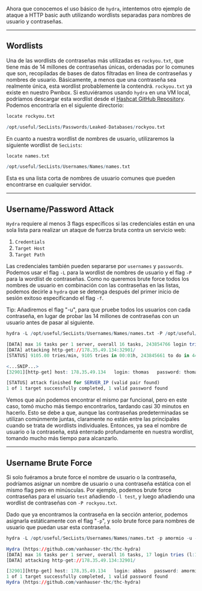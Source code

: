 Ahora que conocemos el uso básico de `hydra`, intentemos otro ejemplo de ataque a HTTP basic auth utilizando wordlists separadas para nombres de usuario y contraseñas.

---

## Wordlists

Una de las wordlists de contraseñas más utilizadas es `rockyou.txt`, que tiene más de 14 millones de contraseñas únicas, ordenadas por lo comunes que son, recopiladas de bases de datos filtradas en línea de contraseñas y nombres de usuario. Básicamente, a menos que una contraseña sea realmente única, esta wordlist probablemente la contendrá. `rockyou.txt` ya existe en nuestro Pwnbox. Si estuviéramos usando `hydra` en una VM local, podríamos descargar esta wordlist desde el [Hashcat GitHub Repository](https://github.com/brannondorsey/naive-hashcat/releases/download/data/rockyou.txt). Podemos encontrarla en el siguiente directorio:

```r
locate rockyou.txt

/opt/useful/SecLists/Passwords/Leaked-Databases/rockyou.txt
```

En cuanto a nuestra wordlist de nombres de usuario, utilizaremos la siguiente wordlist de `SecLists`:

```r
locate names.txt

/opt/useful/SecLists/Usernames/Names/names.txt
```

Esta es una lista corta de nombres de usuario comunes que pueden encontrarse en cualquier servidor.

---

## Username/Password Attack

`Hydra` requiere al menos 3 flags específicos si las credenciales están en una sola lista para realizar un ataque de fuerza bruta contra un servicio web:

1. `Credentials`
2. `Target Host`
3. `Target Path`

Las credenciales también pueden separarse por `usernames` y `passwords`. Podemos usar el flag `-L` para la wordlist de nombres de usuario y el flag `-P` para la wordlist de contraseñas. Como no queremos brute force todos los nombres de usuario en combinación con las contraseñas en las listas, podemos decirle a `hydra` que se detenga después del primer inicio de sesión exitoso especificando el flag `-f`.

Tip: Añadiremos el flag "-u", para que pruebe todos los usuarios con cada contraseña, en lugar de probar las 14 millones de contraseñas con un usuario antes de pasar al siguiente.

```r
hydra -L /opt/useful/SecLists/Usernames/Names/names.txt -P /opt/useful/SecLists/Passwords/Leaked-Databases/rockyou.txt -u -f 178.35.49.134 -s 32901 http-get /

[DATA] max 16 tasks per 1 server, overall 16 tasks, 243854766 login tries (l:17/p:14344398), ~15240923 tries per task
[DATA] attacking http-get://178.35.49.134:32901/
[STATUS] 9105.00 tries/min, 9105 tries in 00:01h, 243845661 to do in 446:22h, 16 active

<...SNIP...>
[32901][http-get] host: 178.35.49.134   login: thomas   password: thomas1

[STATUS] attack finished for SERVER_IP (valid pair found)
1 of 1 target successfully completed, 1 valid password found
```

Vemos que aún podemos encontrar el mismo par funcional, pero en este caso, tomó mucho más tiempo encontrarlos, tardando casi 30 minutos en hacerlo. Esto se debe a que, aunque las contraseñas predeterminadas se utilizan comúnmente juntas, claramente no están entre las principales cuando se trata de wordlists individuales. Entonces, ya sea el nombre de usuario o la contraseña, está enterrado profundamente en nuestra wordlist, tomando mucho más tiempo para alcanzarlo.

---

## Username Brute Force

Si solo fuéramos a brute force el nombre de usuario o la contraseña, podríamos asignar un nombre de usuario o una contraseña estática con el mismo flag pero en minúsculas. Por ejemplo, podemos brute force contraseñas para el usuario `test` añadiendo `-l test`, y luego añadiendo una wordlist de contraseñas con `-P rockyou.txt`.

Dado que ya encontramos la contraseña en la sección anterior, podemos asignarla estáticamente con el flag "`-p`", y solo brute force para nombres de usuario que puedan usar esta contraseña.

```r
hydra -L /opt/useful/SecLists/Usernames/Names/names.txt -p amormio -u -f 178.35.49.134 -s 32901 http-get /

Hydra (https://github.com/vanhauser-thc/thc-hydra)
[DATA] max 16 tasks per 1 server, overall 16 tasks, 17 login tries (l:17/p:1), ~2 tries per task
[DATA] attacking http-get://178.35.49.134:32901/

[32901][http-get] host: 178.35.49.134   login: abbas   password: amormio
1 of 1 target successfully completed, 1 valid password found
Hydra (https://github.com/vanhauser-thc/thc-hydra)
```